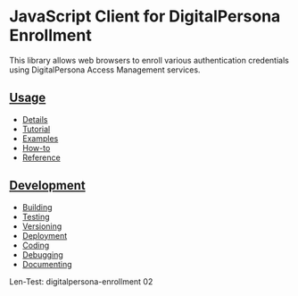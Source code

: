 # JavaScript Client for DigitalPersona Enrollment

This library allows web browsers to enroll various authentication credentials using
DigitalPersona Access Management services.

## [Usage](docs/usage/index.md)
* [Details](docs/usage/details.md)
* [Tutorial](docs/usage/tutorial.md)
* [Examples](docs/usage/examples.md)
* [How-to](docs/usage/how-to.md)
* [Reference](docs/usage/reference.md)

## [Development](docs/development/index.md)
* [Building](docs/development/building.md)
* [Testing](docs/development/testing.md)
* [Versioning](docs/development/versioning.md)
* [Deployment](docs/development/testing.md)
* [Coding](docs/development/coding.md)
* [Debugging](docs/development/debugging.md)
* [Documenting](docs/development/documenting.md)

Len-Test: digitalpersona-enrollment 02
